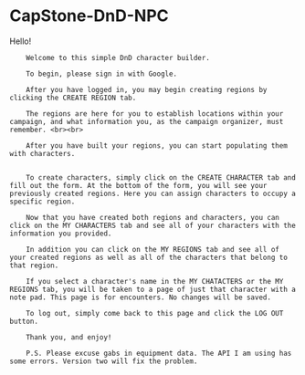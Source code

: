 # CapStone-DnD-NPC
Hello! 

		Welcome to this simple DnD character builder. 

		To begin, please sign in with Google. 

		After you have logged in, you may begin creating regions by clicking the CREATE REGION tab.

		The regions are here for you to establish locations within your campaign, and what information you, as the campaign organizer, must remember. <br><br>

		After you have built your regions, you can start populating them with characters.


		To create characters, simply click on the CREATE CHARACTER tab and fill out the form. At the bottom of the form, you will see your previously created regions. Here you can assign characters to occupy a specific region.

		Now that you have created both regions and characters, you can click on the MY CHARACTERS tab and see all of your characters with the information you provided.

		In addition you can click on the MY REGIONS tab and see all of your created regions as well as all of the characters that belong to that region. 

		If you select a character's name in the MY CHATACTERS or the MY REGIONS tab, you will be taken to a page of just that character with a note pad. This page is for encounters. No changes will be saved.

		To log out, simply come back to this page and click the LOG OUT button. 

		Thank you, and enjoy!

		P.S. Please excuse gabs in equipment data. The API I am using has some errors. Version two will fix the problem. 